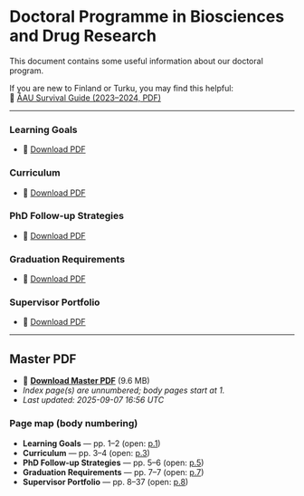 # Doctoral Programme in Biosciences and Drug Research

This document contains some useful information about our doctoral program.

If you are new to Finland or Turku, you may find this helpful:  
📘 [ÅAU Survival Guide (2023–2024, PDF)](https://www.abo.fi/wp-content/uploads/2024/05/survival_guide_2023-2024.pdf)

---


### Learning Goals  
- 📄 [Download PDF](https://aaugs-dp-biosciences-and-drug-research.github.io/LearningGoals/Document.pdf)

### Curriculum  
- 📄 [Download PDF](https://aaugs-dp-biosciences-and-drug-research.github.io/Curriculum/Document.pdf)

### PhD Follow-up Strategies  
- 📄 [Download PDF](https://aaugs-dp-biosciences-and-drug-research.github.io/Yearly_followup/Document.pdf)

### Graduation Requirements  
- 📄 [Download PDF](https://aaugs-dp-biosciences-and-drug-research.github.io/Graduation_Requirements/Document.pdf)

### Supervisor Portfolio  
- 📄 [Download PDF](https://aaugs-dp-biosciences-and-drug-research.github.io/supervisor-portfolio/Supervisor_Portfolio.pdf)

---

<!-- BEGIN MASTER INDEX -->

## Master PDF
- 📘 **[Download Master PDF](pdfs/master.pdf)** (9.6 MB)
- _Index page(s) are unnumbered; body pages start at 1._
- _Last updated: 2025-09-07 16:56 UTC_

### Page map (body numbering)
- **Learning Goals** — pp. 1–2 (open: [p.1](pdfs/master.pdf#page=2))
- **Curriculum** — pp. 3–4 (open: [p.3](pdfs/master.pdf#page=4))
- **PhD Follow-up Strategies** — pp. 5–6 (open: [p.5](pdfs/master.pdf#page=6))
- **Graduation Requirements** — pp. 7–7 (open: [p.7](pdfs/master.pdf#page=8))
- **Supervisor Portfolio** — pp. 8–37 (open: [p.8](pdfs/master.pdf#page=9))

<!-- END MASTER INDEX -->
